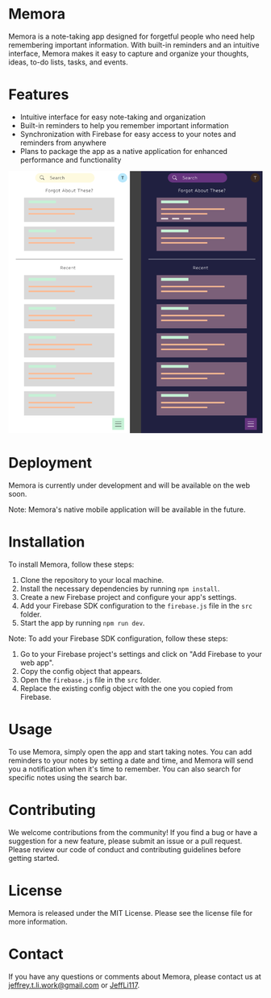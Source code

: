 # Memora
Memora is a note-taking app designed for forgetful people who need help remembering important information. With built-in reminders and an intuitive interface, Memora makes it easy to capture and organize your thoughts, ideas, to-do lists, tasks, and events.

# Features
- Intuitive interface for easy note-taking and organization
- Built-in reminders to help you remember important information
- Synchronization with Firebase for easy access to your notes and reminders from anywhere
- Plans to package the app as a native application for enhanced performance and functionality

![wireframe](./images/wireframeSS.png)

# Deployment
Memora is currently under development and will be available on the web soon.

Note: Memora's native mobile application will be available in the future.

# Installation
To install Memora, follow these steps:

1. Clone the repository to your local machine.
2. Install the necessary dependencies by running `npm install`.
3. Create a new Firebase project and configure your app's settings.
4. Add your Firebase SDK configuration to the `firebase.js` file in the `src` folder.
5. Start the app by running `npm run dev`.

Note: To add your Firebase SDK configuration, follow these steps:

1. Go to your Firebase project's settings and click on "Add Firebase to your web app".
2. Copy the config object that appears.
3. Open the `firebase.js` file in the `src` folder.
4. Replace the existing config object with the one you copied from Firebase.

# Usage
To use Memora, simply open the app and start taking notes. You can add reminders to your notes by setting a date and time, and Memora will send you a notification when it's time to remember. You can also search for specific notes using the search bar.

# Contributing
We welcome contributions from the community! If you find a bug or have a suggestion for a new feature, please submit an issue or a pull request. Please review our code of conduct and contributing guidelines before getting started.

# License
Memora is released under the MIT License. Please see the license file for more information.

# Contact
If you have any questions or comments about Memora, please contact us at [jeffrey.t.li.work@gmail.com](mailto:jeffrey.t.li.work@gmail.com) or [JeffLi117](https://github.com/JeffLi117).
